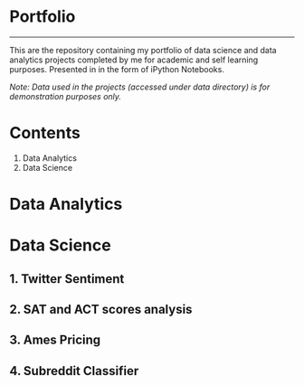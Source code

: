# Portfolio
---

This are the repository containing my portfolio of data science and data analytics projects completed by me for academic and self learning purposes.
Presented in in the form of iPython Notebooks.

*Note: Data used in the projects (accessed under data directory) is for demonstration purposes only.*

# Contents

1. Data Analytics
2. Data Science 

# Data Analytics

# Data Science


## 1. Twitter Sentiment 


## 2. SAT and ACT scores analysis 


## 3. Ames Pricing


## 4. Subreddit Classifier
